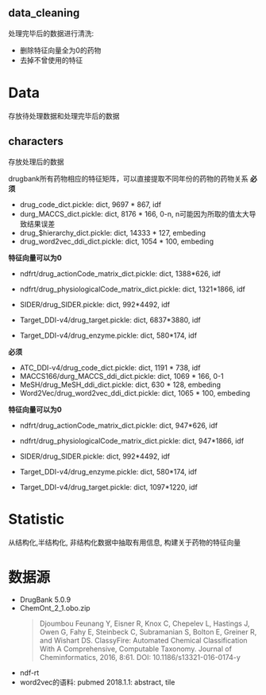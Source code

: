 ## data_cleaning
处理完毕后的数据进行清洗:
- 删除特征向量全为0的药物
- 去掉不曾使用的特征

# Data
存放待处理数据和处理完毕后的数据
## characters
存放处理后的数据

drugbank所有药物相应的特征矩阵，可以直接提取不同年份的药物的药物关系
**必须**
- drug_code_dict.pickle: dict, 9697 * 867, idf
- durg_MACCS_dict.pickle: dict, 8176 * 166, 0-n, n可能因为所取的值太大导致结果误差
- drug_$hierarchy_dict.pickle: dict, 14333 * 127, embeding
- drug_word2vec_ddi_dict.pickle: dict, 1054 * 100, embeding

**特征向量可以为0**
- ndfrt/drug_actionCode_matrix_dict.pickle: dict, 1388*626, idf
- ndfrt/drug_physiologicalCode_matrix_dict.pickle: dict, 1321*1866, idf
- SIDER/drug_SIDER.pickle: dict, 992*4492, idf
- Target_DDI-v4/drug_target.pickle: dict, 6837*3880, idf

- Target_DDI-v4/drug_enzyme.pickle: dict, 580*174, idf

**必须**
- ATC_DDI-v4/drug_code_dict.pickle: dict, 1191 * 738, idf
- MACCS166/durg_MACCS_ddi_dict.pickle: dict, 1069 * 166, 0-1
- MeSH/drug_MeSH_ddi_dict.pickle: dict, 630 * 128, embeding
- Word2Vec/drug_word2vec_ddi_dict.pickle: dict, 1065 * 100, embeding

**特征向量可以为0**
- ndfrt/drug_actionCode_matrix_dict.pickle: dict, 947*626, idf
- ndfrt/drug_physiologicalCode_matrix_dict.pickle: dict, 947*1866, idf
- SIDER/drug_SIDER.pickle: dict, 992*4492, idf

- Target_DDI-v4/drug_enzyme.pickle: dict, 580*174, idf
- Target_DDI-v4/drug_target.pickle: dict, 1097*1220, idf
                  

# Statistic
从结构化,半结构化, 非结构化数据中抽取有用信息, 构建关于药物的特征向量

# 数据源
- DrugBank 5.0.9
- ChemOnt_2_1.obo.zip
  > Djoumbou Feunang Y, Eisner R, Knox C, Chepelev L, Hastings J, Owen G, Fahy E, Steinbeck C, Subramanian S, Bolton E, Greiner R, and Wishart DS. ClassyFire: Automated Chemical Classification With A Comprehensive, Computable Taxonomy. Journal of Cheminformatics, 2016, 8:61.
DOI: 10.1186/s13321-016-0174-y
- ndf-rt
- word2vec的语料: pubmed 2018.1.1: abstract, tile